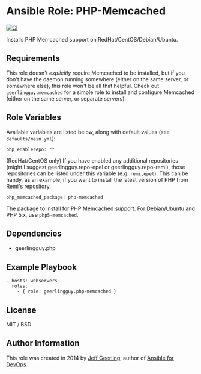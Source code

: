 # Ansible Role: PHP-Memcached

[![CI](https://github.com/geerlingguy/ansible-role-php-memcached/workflows/CI/badge.svg?event=push)](https://github.com/geerlingguy/ansible-role-php-memcached/actions?query=workflow%3ACI)

Installs PHP Memcached support on RedHat/CentOS/Debian/Ubuntu.

## Requirements

This role doesn't *explicitly* require Memcached to be installed, but if you don't have the daemon running somewhere (either on the same server, or somewhere else), this role won't be all that helpful. Check out `geerlingguy.memcached` for a simple role to install and configure Memcached (either on the same server, or separate servers).

## Role Variables

Available variables are listed below, along with default values (see `defaults/main.yml`):

    php_enablerepo: ""

(RedHat/CentOS only) If you have enabled any additional repositories (might I suggest geerlingguy.repo-epel or geerlingguy.repo-remi), those repositories can be listed under this variable (e.g. `remi,epel`). This can be handy, as an example, if you want to install the latest version of PHP from Remi's repository.

    php_memcached_package: php-memcached

The package to install for PHP Memcached support. For Debian/Ubuntu and PHP 5.x, use `php5-memcached`.

## Dependencies

  - geerlingguy.php

## Example Playbook

    - hosts: webservers
      roles:
        - { role: geerlingguy.php-memcached }

## License

MIT / BSD

## Author Information

This role was created in 2014 by [Jeff Geerling](https://www.jeffgeerling.com/), author of [Ansible for DevOps](https://www.ansiblefordevops.com/).
